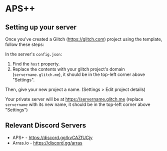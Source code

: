# APS++

## Setting up your server

Once you've created a Glitch (https://glitch.com) project using the template, follow these steps:

In the server's `config.json`:
1. Find the `host` property.
2. Replace the contents with your glitch project's domain (`servername.glitch.me`), it should be in the top-left corner above "Settings".

Then, give your new project a name. (Settings > Edit project details)

Your private server will be at <https://servername.glitch.me> (replace `servername` with its new name, it should be in the top-left corner above "Settings")

## Relevant Discord Servers

- APS+ - https://discord.gg/kvCAZfUCjy
- Arras.io - https://discord.gg/arras